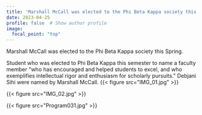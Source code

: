 ```yaml
---
title: 'Marshall McCall was elected to the Phi Beta Kappa society this Spring'
date: 2023-04-25
profile: false  # Show author profile
image:
  focal_point: "top"
---
```


Marshall McCall was elected to the Phi Beta Kappa society this Spring. 

Student who was elected to Phi Beta Kappa this semester to name a faculty member "who has encouraged and helped students to excel, and who exemplifies intellectual rigor and enthusiasm for scholarly pursuits." Debjani Sihi were named by Marshall McCall.
 {{< figure src="IMG_01.jpg" >}}  

 {{< figure src="IMG_02.jpg" >}}  

 {{< figure src="Program031.jpg" >}}  

 